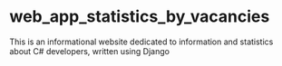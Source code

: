 # web_app_statistics_by_vacancies
This is an informational website dedicated to information and statistics about C# developers, written using Django
